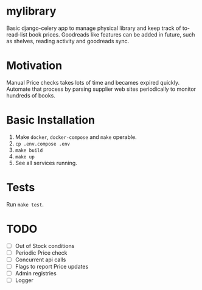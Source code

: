 # mylibrary
Basic django-celery app to manage physical library and keep track of to-read-list book prices. Goodreads like features can be added in future, such as shelves, reading activity and goodreads sync.

# Motivation
Manual Price checks takes lots of time and becames expired quickly. Automate that process by parsing supplier web sites periodically to monitor hundreds of books.

# Basic Installation
1. Make `docker`, `docker-compose` and `make` operable.
2. `cp .env.compose .env`
3. `make build`
4. `make up`
5. See all services running.

# Tests
Run `make test`.

# TODO
- [ ] Out of Stock conditions
- [ ] Periodic Price check
- [ ] Concurrent api calls
- [ ] Flags to report Price updates
- [ ] Admin registries
- [ ] Logger
